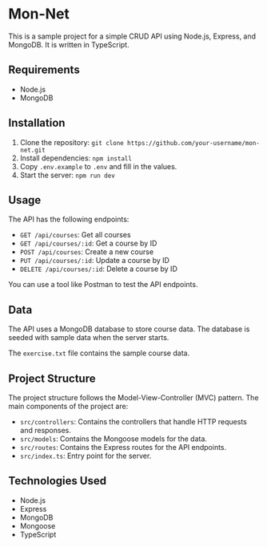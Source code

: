 # Mon-Net

This is a sample project for a simple CRUD API using Node.js, Express, and MongoDB. It is written in TypeScript.

## Requirements

- Node.js
- MongoDB

## Installation

1. Clone the repository: `git clone https://github.com/your-username/mon-net.git`
2. Install dependencies: `npm install`
3. Copy `.env.example` to `.env` and fill in the values.
4. Start the server: `npm run dev`

## Usage

The API has the following endpoints:

- `GET /api/courses`: Get all courses
- `GET /api/courses/:id`: Get a course by ID
- `POST /api/courses`: Create a new course
- `PUT /api/courses/:id`: Update a course by ID
- `DELETE /api/courses/:id`: Delete a course by ID

You can use a tool like Postman to test the API endpoints.

## Data

The API uses a MongoDB database to store course data. The database is seeded with sample data when the server starts.

The `exercise.txt` file contains the sample course data.

## Project Structure

The project structure follows the Model-View-Controller (MVC) pattern. The main components of the project are:

- `src/controllers`: Contains the controllers that handle HTTP requests and responses.
- `src/models`: Contains the Mongoose models for the data.
- `src/routes`: Contains the Express routes for the API endpoints.
- `src/index.ts`: Entry point for the server.

## Technologies Used

- Node.js
- Express
- MongoDB
- Mongoose
- TypeScript